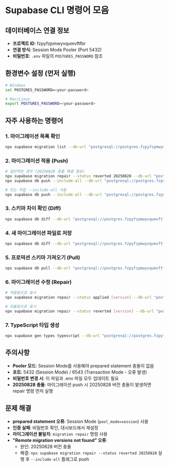 # Supabase CLI 명령어 모음

## 데이터베이스 연결 정보
- **프로젝트 ID**: fzpyfzpmwyvqumvftfbr
- **연결 방식**: Session Mode Pooler (Port 5432)
- **비밀번호**: `.env` 파일의 `POSTGRES_PASSWORD` 참조

## 환경변수 설정 (먼저 실행)
```bash
# Windows
set POSTGRES_PASSWORD=<your-password>

# Mac/Linux
export POSTGRES_PASSWORD=<your-password>
```

## 자주 사용하는 명령어

### 1. 마이그레이션 목록 확인
```bash
npx supabase migration list --db-url "postgresql://postgres.fzpyfzpmwyvqumvftfbr:$POSTGRES_PASSWORD@aws-0-ap-northeast-2.pooler.supabase.com:5432/postgres?pgbouncer=true&pool_mode=session"
```

### 2. 마이그레이션 적용 (Push)
```bash
# 일반적인 경우 (20250828 충돌 해결 필요)
npx supabase migration repair --status reverted 20250828 --db-url "postgresql://postgres.fzpyfzpmwyvqumvftfbr:$POSTGRES_PASSWORD@aws-0-ap-northeast-2.pooler.supabase.com:5432/postgres?pgbouncer=true&pool_mode=session"
npx supabase db push --include-all --db-url "postgresql://postgres.fzpyfzpmwyvqumvftfbr:$POSTGRES_PASSWORD@aws-0-ap-northeast-2.pooler.supabase.com:5432/postgres?pgbouncer=true&pool_mode=session"

# 또는 직접 --include-all 사용
npx supabase db push --include-all --db-url "postgresql://postgres.fzpyfzpmwyvqumvftfbr:$POSTGRES_PASSWORD@aws-0-ap-northeast-2.pooler.supabase.com:5432/postgres?pgbouncer=true&pool_mode=session"
```

### 3. 스키마 차이 확인 (Diff)
```bash
npx supabase db diff --db-url "postgresql://postgres.fzpyfzpmwyvqumvftfbr:$POSTGRES_PASSWORD@aws-0-ap-northeast-2.pooler.supabase.com:5432/postgres?pgbouncer=true&pool_mode=session"
```

### 4. 새 마이그레이션 파일로 저장
```bash
npx supabase db diff --db-url "postgresql://postgres.fzpyfzpmwyvqumvftfbr:$POSTGRES_PASSWORD@aws-0-ap-northeast-2.pooler.supabase.com:5432/postgres?pgbouncer=true&pool_mode=session" > supabase/migrations/$(date +%Y%m%d)_new_migration.sql
```

### 5. 프로덕션 스키마 가져오기 (Pull)
```bash
npx supabase db pull --db-url "postgresql://postgres.fzpyfzpmwyvqumvftfbr:$POSTGRES_PASSWORD@aws-0-ap-northeast-2.pooler.supabase.com:5432/postgres?pgbouncer=true&pool_mode=session"
```

### 6. 마이그레이션 수정 (Repair)
```bash
# 적용됨으로 표시
npx supabase migration repair --status applied [version] --db-url "postgresql://postgres.fzpyfzpmwyvqumvftfbr:$POSTGRES_PASSWORD@aws-0-ap-northeast-2.pooler.supabase.com:5432/postgres?pgbouncer=true&pool_mode=session"

# 되돌림으로 표시
npx supabase migration repair --status reverted [version] --db-url "postgresql://postgres.fzpyfzpmwyvqumvftfbr:$POSTGRES_PASSWORD@aws-0-ap-northeast-2.pooler.supabase.com:5432/postgres?pgbouncer=true&pool_mode=session"
```

### 7. TypeScript 타입 생성
```bash
npx supabase gen types typescript --db-url "postgresql://postgres.fzpyfzpmwyvqumvftfbr:$POSTGRES_PASSWORD@aws-0-ap-northeast-2.pooler.supabase.com:5432/postgres?pgbouncer=true&pool_mode=session" > nextjs_flexy/src/lib/types/database.ts
```

## 주의사항
- **Pooler 모드**: Session Mode를 사용해야 prepared statement 충돌이 없음
- **포트**: 5432 (Session Mode) / 6543 (Transaction Mode - 오류 발생)
- **비밀번호 변경 시**: 이 파일과 .env 파일 모두 업데이트 필요
- **20250828 충돌**: 마이그레이션 push 시 20250828 버전 충돌이 발생하면 repair 명령 먼저 실행

## 문제 해결
- **prepared statement 오류**: Session Mode (`pool_mode=session`) 사용
- **인증 실패**: 비밀번호 확인, 대시보드에서 재설정
- **마이그레이션 불일치**: `migration repair` 명령 사용
- **"Remote migration versions not found" 오류**: 
  - 원인: 20250828 버전 충돌
  - 해결: `npx supabase migration repair --status reverted 20250828` 실행 후 `--include-all` 플래그로 push
  
  